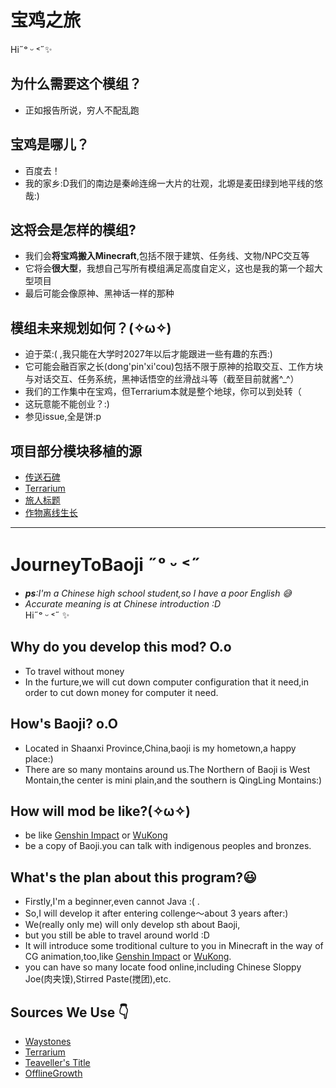 # 宝鸡之旅  
Hi˶ᵒ ᵕ ˂˶✨
## 为什么需要这个模组？
- 正如报告所说，穷人不配乱跑
## 宝鸡是哪儿？
- 百度去！
- 我的家乡:D我们的南边是秦岭连绵一大片的壮观，北塬是麦田绿到地平线的悠哉:)
## 这将会是怎样的模组? 
- 我们会**将宝鸡搬入Minecraft**,包括不限于建筑、任务线、文物/NPC交互等
- 它将会**很大型**，我想自己写所有模组满足高度自定义，这也是我的第一个超大型项目
- 最后可能会像原神、黑神话一样的那种
## 模组未来规划如何？(✧ω✧)
- 迫于菜:( ,我只能在大学时2027年以后才能跟进一些有趣的东西:)
- 它可能会融百家之长(dong'pin'xi'cou)包括不限于原神的拾取交互、工作方块与对话交互、任务系统，黑神话悟空的丝滑战斗等（截至目前就酱^_^）
- 我们的工作集中在宝鸡，但Terrarium本就是整个地球，你可以到处转（
- 这玩意能不能创业？:)
- 参见issue,全是饼:p 
## 项目部分模块移植的源
- [传送石碑](https://bgithub.xyz/TwelveIterationMods/Waystones/tree/1.16.x)
- [Terrarium](https://bgithub.xyz/Gegy/Terrarium)
- [旅人标题](https://bgithub.xyz/YUNG-GANG/Travelers-Titles/tree/forge/1.16)
- [作物离线生长](https://bgithub.xyz/TacticalSpike/OfflineGrowth)
---
# JourneyToBaoji ˶ᵒ ᵕ ˂˶ 
- _**ps**:I'm a Chinese high school student,so I have a poor English 😅_
- _Accurate meaning is at Chinese introduction :D_ <br>
Hi˶ᵒ ᵕ ˂˶ ✨
## Why do you develop this mod? O.o
- To travel without money 
- In the furture,we will cut down computer configuration that it need,in order to cut down money for computer it need.
## How's Baoji? o.O
- Located in Shaanxi Province,China,baoji is my hometown,a happy place:)
- There are so many montains around us.The Northern of Baoji is West Montain,the center is mini plain,and the southern is QingLing Montains:)
## How will mod be like?(✧ω✧)
- be like [Genshin Impact](https://www.yuanshen.com/#/) or [WuKong](https://gamesci.cn/wukong/)
- be a copy of Baoji.you can talk with indigenous peoples and bronzes.
## What's the plan about this program?😃
- Firstly,I'm a beginner,even cannot Java :( .
- So,I will develop it after entering collenge～about 3 years after:)
- We(really only me) will only develop sth about Baoji,
- but you still be able to travel around world :D
- It will introduce some troditional culture to you in Minecraft in the way of CG animation,too,like [Genshin Impact](https://www.yuanshen.com/#/) or [WuKong](https://gamesci.cn/wukong/).
- you can have so many locate food online,including Chinese Sloppy Joe(肉夹馍),Stirred Paste(搅团),etc.
## Sources We Use 👇
- [Waystones](https://bgithub.xyz/TwelveIterationMods/Waystones/tree/1.16.x)
- [Terrarium](https://bgithub.xyz/Gegy/Terrarium)
- [Teaveller's Title](https://bgithub.xyz/YUNG-GANG/Travelers-Titles/tree/forge/1.16)
- [OfflineGrowth](https://bgithub.xyz/TacticalSpike/OfflineGrowth)

